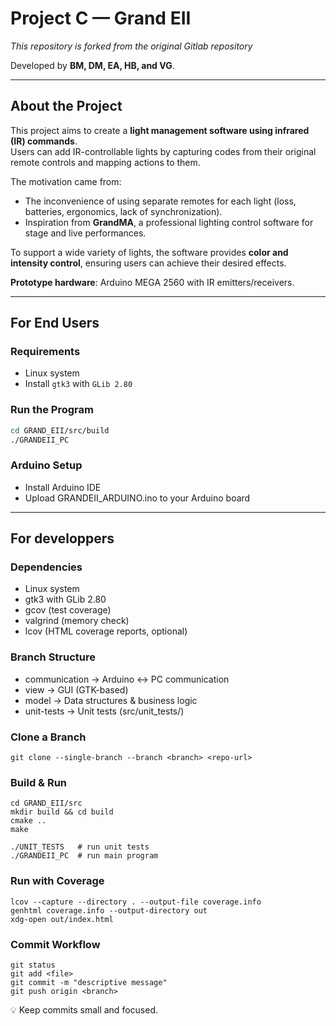 # Project C — Grand EII
*This repository is forked from the original Gitlab repository*

Developed by **BM, DM, EA, HB, and VG**.   

---

## About the Project
This project aims to create a **light management software using infrared (IR) commands**.  
Users can add IR-controllable lights by capturing codes from their original remote controls and mapping actions to them.  

The motivation came from:
- The inconvenience of using separate remotes for each light (loss, batteries, ergonomics, lack of synchronization).  
- Inspiration from **GrandMA**, a professional lighting control software for stage and live performances.  

To support a wide variety of lights, the software provides **color and intensity control**, ensuring users can achieve their desired effects.  

**Prototype hardware**: Arduino MEGA 2560 with IR emitters/receivers.  

---

## For End Users
### Requirements
- Linux system  
- Install `gtk3` with `GLib 2.80`  

### Run the Program
```bash
cd GRAND_EII/src/build
./GRANDEII_PC
```
### Arduino Setup
- Install Arduino IDE
- Upload GRANDEII_ARDUINO.ino to your Arduino board

---

## For developpers
### Dependencies
- Linux system
- gtk3 with GLib 2.80
- gcov (test coverage)
- valgrind (memory check)
- lcov (HTML coverage reports, optional)

### Branch Structure
- communication → Arduino ↔ PC communication
- view → GUI (GTK-based)
- model → Data structures & business logic
- unit-tests → Unit tests (src/unit_tests/)

### Clone a Branch
`git clone --single-branch --branch <branch> <repo-url>`

### Build & Run
```
cd GRAND_EII/src
mkdir build && cd build
cmake ..
make

./UNIT_TESTS   # run unit tests
./GRANDEII_PC  # run main program

```

### Run with Coverage
```
lcov --capture --directory . --output-file coverage.info
genhtml coverage.info --output-directory out
xdg-open out/index.html
```

### Commit Workflow
```
git status
git add <file>
git commit -m "descriptive message"
git push origin <branch>
```

💡 Keep commits small and focused.
